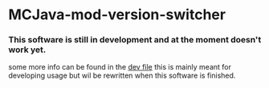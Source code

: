 # MCJava-mod-version-switcher

### This software is still in development and at the moment doesn't work yet.

some more info can be found in the [dev file](dev.md) this is mainly meant for developing usage but wil be rewritten when this software is finished.  
